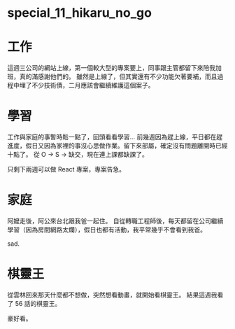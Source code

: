 # special_11_hikaru_no_go

# 工作

這週三公司的網站上線，第一個較大型的專案要上，同事跟主管都留下來陪我加班，真的滿感謝他們的。
雖然是上線了，但其實還有不少功能欠著要補，而且過程中埋了不少技術債，二月應該會繼續維護這個案子。

# 學習

工作與家庭的事暫時鬆一點了，回頭看看學習...
前幾週因為趕上線，平日都在趕進度，假日又因為家裡的事沒心思做作業。留下來部屬，確定沒有問題離開時已經十點了。
從 O -> S -> 缺交，現在連上課都缺課了。

只剩下兩週可以做 React 專案，專案告急。

# 家庭

阿嬤走後，阿公來台北跟我爸一起住。
自從轉職工程師後，每天都留在公司繼續學習（因為房間網路太爛），假日也都有活動，我平常幾乎不會看到我爸。

sad.

# 棋靈王

從雲林回來那天什麼都不想做，突然想看動畫，就開始看棋靈王。
結果這週我看了 56 話的棋靈王。

豪好看。